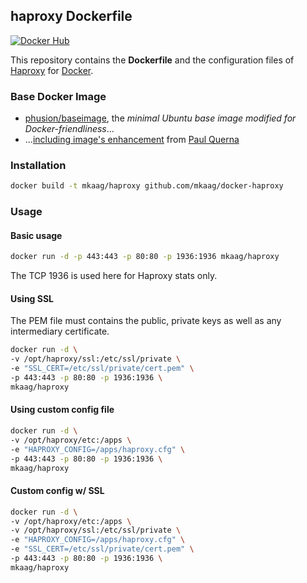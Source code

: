 ## haproxy Dockerfile

[![Docker Hub](https://img.shields.io/badge/docker-mkaag%2Fhaproxy-008bb8.svg)](https://registry.hub.docker.com/u/mkaag/haproxy/)

This repository contains the **Dockerfile** and the configuration files of [Haproxy](http://haproxy.1wt.eu/) for [Docker](https://www.docker.com/).

### Base Docker Image

* [phusion/baseimage](https://github.com/phusion/baseimage-docker), the *minimal Ubuntu base image modified for Docker-friendliness*...
* ...[including image's enhancement](https://github.com/racker/docker-ubuntu-with-updates) from [Paul Querna](https://journal.paul.querna.org/articles/2013/10/15/docker-ubuntu-on-rackspace/)

### Installation

```bash
docker build -t mkaag/haproxy github.com/mkaag/docker-haproxy
```

### Usage

#### Basic usage

```bash
docker run -d -p 443:443 -p 80:80 -p 1936:1936 mkaag/haproxy
```

The TCP 1936 is used here for Haproxy stats only.

#### Using SSL

The PEM file must contains the public, private keys as well as any intermediary certificate.

```bash
docker run -d \
-v /opt/haproxy/ssl:/etc/ssl/private \
-e "SSL_CERT=/etc/ssl/private/cert.pem" \
-p 443:443 -p 80:80 -p 1936:1936 \
mkaag/haproxy
```

#### Using custom config file

```bash
docker run -d \
-v /opt/haproxy/etc:/apps \
-e "HAPROXY_CONFIG=/apps/haproxy.cfg" \
-p 443:443 -p 80:80 -p 1936:1936 \
mkaag/haproxy
```

#### Custom config w/ SSL

```bash
docker run -d \
-v /opt/haproxy/etc:/apps \
-v /opt/haproxy/ssl:/etc/ssl/private \
-e "HAPROXY_CONFIG=/apps/haproxy.cfg" \
-e "SSL_CERT=/etc/ssl/private/cert.pem" \
-p 443:443 -p 80:80 -p 1936:1936 \
mkaag/haproxy
```

